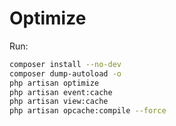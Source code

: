# Optimize
Run:

```bash
composer install --no-dev
composer dump-autoload -o
php artisan optimize
php artisan event:cache
php artisan view:cache
php artisan opcache:compile --force
```
